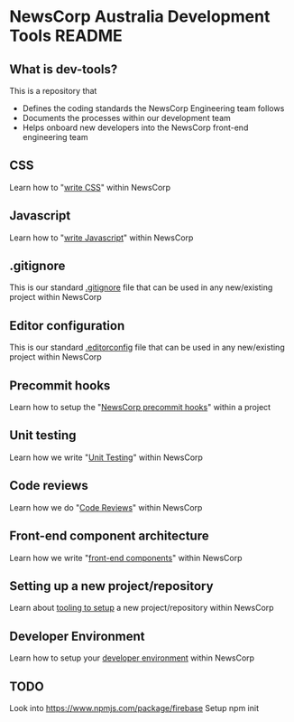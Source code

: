 NewsCorp Australia Development Tools README
===========================================

What is dev-tools?
------------------
This is a repository that
* Defines the coding standards the NewsCorp Engineering team follows
* Documents the processes within our development team
* Helps onboard new developers into the NewsCorp front-end engineering team

CSS
---
Learn how to "[write CSS][1]" within NewsCorp

Javascript
----------
Learn how to "[write Javascript][2]" within NewsCorp 

.gitignore
----------
This is our standard [.gitignore][3] file that can be used in any new/existing project within NewsCorp

Editor configuration
----------
This is our standard [.editorconfig][4] file that can be used in any new/existing project within NewsCorp

Precommit hooks
---------------
Learn how to setup the "[NewsCorp precommit hooks][5]" within a project

Unit testing
----------
Learn how we write "[Unit Testing][6]" within NewsCorp 

Code reviews
------------
Learn how we do "[Code Reviews][7]" within NewsCorp
 
Front-end component architecture
--------------------------------
Learn how we write "[front-end components][9]" within NewsCorp

Setting up a new project/repository
-----------------------------------
Learn about [tooling to setup][8] a new project/repository within NewsCorp

Developer Environment
---------------------
Learn how to setup your [developer environment][10] within NewsCorp

TODO
----
Look into https://www.npmjs.com/package/firebase
Setup npm init

[1]: documentation/css.md
[2]: documentation/javascript.md
[3]: .gitignore
[4]: .editorconfig
[5]: documentation/pre-commit.md
[6]: documentation/unit-testing.md
[7]: documentation/code-reviews.md
[8]: documentation/tooling.md
[9]: documentation/components.md
[10]: documentation/developer-environment.md
